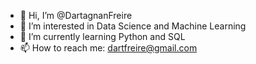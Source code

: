 - 👋 Hi, I’m @DartagnanFreire
- 👀 I’m interested in Data Science and Machine Learning
- 🌱 I’m currently learning Python and SQL
- 📫 How to reach me: dartfreire@gmail.com

<!---
DartagnanFreire/DartagnanFreire is a ✨ special ✨ repository because its `README.md` (this file) appears on your GitHub profile.
You can click the Preview link to take a look at your changes.
--->
